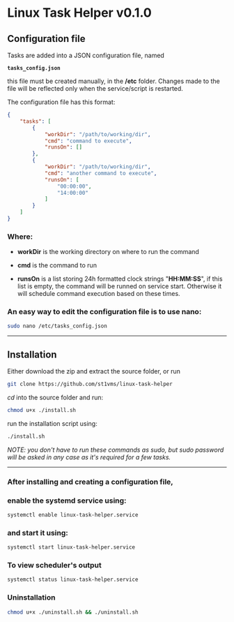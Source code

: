 # Linux Task Helper v0.1.0

## Configuration file

Tasks are added into a JSON configuration file,
named

**`tasks_config.json`**

this file must be created manually, in the **/etc** folder. Changes made to the file will be reflected only when the service/script is restarted.

The configuration file has this format:
```json
{
    "tasks": [
        {
            "workDir": "/path/to/working/dir",
            "cmd": "command to execute",
            "runsOn": []
        },
        {
            "workDir": "/path/to/working/dir",
            "cmd": "another command to execute",
            "runsOn": [
                "00:00:00",
                "14:00:00"
            ]
        }
    ]
}
```

### Where:
- **workDir** is the working directory on where to run the command

- **cmd** is the command to run

- **runsOn** is a list storing 24h formatted clock strings
"**HH:MM:SS**", if this list is empty, the command will be runned on service start. Otherwise it will schedule command execution based on these times.

### An easy way to edit the configuration file is to use nano:
```bash
sudo nano /etc/tasks_config.json
```
-----

## Installation

Either download the zip and extract the source folder, or run

```bash
git clone https://github.com/st1vms/linux-task-helper
```

*cd* into the source folder and run:
```bash
chmod u+x ./install.sh
```

run the installation script using:
```bash
./install.sh
```
*NOTE: you don't have to run these commands as sudo, but sudo password will be asked in any case as it's required for a few tasks.*

---

### After installing and creating a configuration file,
### enable the systemd service using:
```bash
systemctl enable linux-task-helper.service
```

### and start it using:
```bash
systemctl start linux-task-helper.service
```


### To view scheduler's output

```bash
systemctl status linux-task-helper.service
```


### Uninstallation
```bash
chmod u+x ./uninstall.sh && ./uninstall.sh
```
